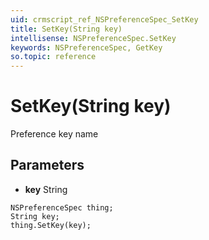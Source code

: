 ```yaml
---
uid: crmscript_ref_NSPreferenceSpec_SetKey
title: SetKey(String key)
intellisense: NSPreferenceSpec.SetKey
keywords: NSPreferenceSpec, GetKey
so.topic: reference
---
```


# SetKey(String key)

Preference key name

## Parameters

* **key** String

```crmscript
NSPreferenceSpec thing;
String key;
thing.SetKey(key);
```

